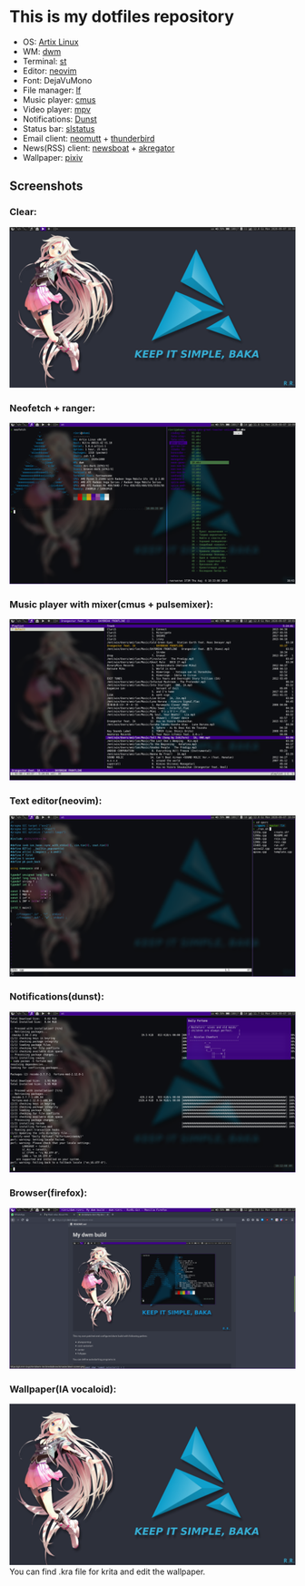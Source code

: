 # This is my dotfiles repository

- OS: [Artix Linux](https://www.artixlinux.org/)
- WM: [dwm](https://dwm.suckless.org/)
- Terminal: [st](https://st.suckless.org/)
- Editor: [neovim](https://neovim.io/)
- Font: DejaVuMono
- File manager: [lf](https://github.com/gokcehan/lf)
- Music player: [cmus](https://github.com/cmus/cmus)
- Video player: [mpv](https://mpv.io/)
- Notifications: [Dunst](https://github.com/dunst-project/dunst)
- Status bar: [slstatus](https://tools.suckless.org/slstatus/)
- Email client: [neomutt](https://neomutt.org/) + [thunderbird](https://www.thunderbird.net)
- News(RSS) client: [newsboat](https://newsboat.org/) + [akregator](https://userbase.kde.org/Akregator)
- Wallpaper: [pixiv](https://www.pixiv.net/en/artworks/23346358)

## Screenshots

### Clear:
![clear](clear.png)

### Neofetch + ranger:
![neofetch](neofetch.png)

### Music player with mixer(cmus + pulsemixer):
![cmus](cmus.png)

### Text editor(neovim):
![neovim](vim.png)

### Notifications(dunst):
![dunst](dunst.png)

### Browser(firefox):
![firefox](firefox.png)

### Wallpaper(IA vocaloid):
![wall](wall.png)
You can find .kra file for krita and edit the wallpaper.
